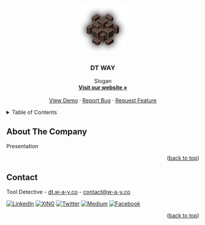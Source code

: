 <a name="readme-top"></a>

<!-- PROJECT LOGO -->
<br />
<div align="center">
  <a href="https://dt.w-a-y.co">
    <img src="LOGO.png" alt="Logo" width="128" height="128">
  </a>

  <h3 align="center">DT WAY</h3>

  <p align="center">
    Slogan
    <br />
    <a href="https://dt.w-a-y.co"><strong>Visit our website »</strong></a>
    <br />
    <br />
    <a href="https://github.com/DT-WAY/.github/issues">View Demo</a>
    ·
    <a href="https://github.com/DT-WAY/.github/issues">Report Bug</a>
    ·
    <a href="https://github.com/DT-WAY/.github/issues">Request Feature</a>
  </p>
</div>

<!-- TABLE OF CONTENTS -->
<details>
  <summary>Table of Contents</summary>
  <ol>
    <li><a href="#about-the-company">About The Company</a></li>
    <li><a href="#contact">Contact</a></li>
  </ol>
</details>

<!-- [![Product Name Screen Shot][product-screenshot]](https://example.com) -->

<!-- ABOUT THE PROJECT -->
## About The Company

Presentation

<!-- IMAGE -->

<p align="right">(<a href="#readme-top">back to top</a>)</p>


<!-- CONTACT -->
## Contact

Tool Detective - [dt.w-a-y.co](https://dt.w-a-y.co) - contact@w-a-y.co

[![LinkedIn][linkedin-shield]][linkedin-url]
[![XING][xing-shield]][xing-url]
[![Twitter][twitter-shield]][twitter-url]
[![Medium][medium-shield]][medium-url]
[![Facebook][facebook-shield]][facebook-url]

<p align="right">(<a href="#readme-top">back to top</a>)</p>

<!-- MARKDOWN LINKS & IMAGES -->
<!-- https://www.markdownguide.org/basic-syntax/#reference-style-links -->
[linkedin-shield]: https://img.shields.io/badge/linkedin-%230077B5.svg?style=for-the-badge&logo=linkedin&logoColor=white&colorB=555
[linkedin-url]: https://www.linkedin.com/company/dt-way-co/
[xing-shield]: https://img.shields.io/badge/xing-%23006567.svg?style=for-the-badge&logo=xing&logoColor=white&colorB=555
[xing-url]: https://linkedin.com/in/othneildrew
[twitter-shield]: https://img.shields.io/badge/Twitter-%231DA1F2.svg?style=for-the-badge&logo=Twitter&logoColor=white&colorB=555
[twitter-url]: https://linkedin.com/in/othneildrew
[medium-shield]: https://img.shields.io/badge/Medium-12100E?style=for-the-badge&logo=medium&logoColor=white&colorB=555
[medium-url]: https://linkedin.com/in/othneildrew
[facebook-shield]: https://img.shields.io/badge/Facebook-%231877F2.svg?style=for-the-badge&logo=Facebook&logoColor=white&colorB=555
[facebook-url]: https://linkedin.com/in/othneildrew
[product-screenshot]: images/screenshot.png
